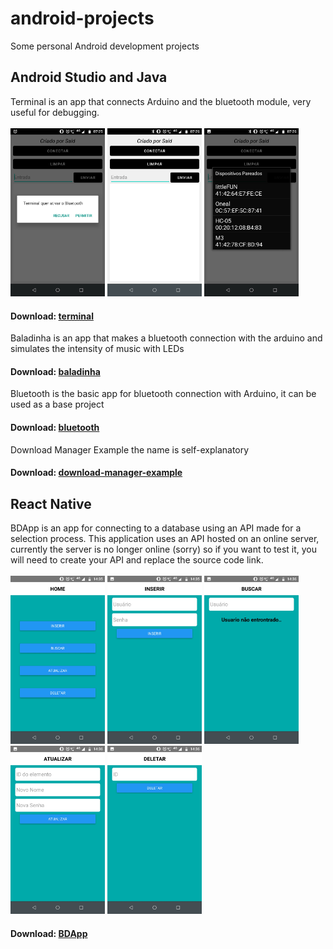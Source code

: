 # android-projects
Some personal Android development projects

## Android Studio and Java

Terminal is an app that connects Arduino and the bluetooth module, very useful for debugging.
<br /><br />
<img src = "terminal/img1.jpg" style = "width:30%" />
<img src = "terminal/img2.jpg" style = "width:30%" />
<img src = "terminal/img3.jpg" style = "width:30%" />
#### Download: [terminal](https://drive.google.com/file/d/1sN1lQLeLn6wgx71HiJeYXv_0z7GN36wQ/view?usp=share_link)

Baladinha is an app that makes a bluetooth connection with the arduino and simulates the intensity of music with LEDs
#### Download: [baladinha](https://drive.google.com/file/d/1IQTQwcZPgGq2Z-8YF8meXiJ26PnBX_9E/view?usp=share_link)

Bluetooth is the basic app for bluetooth connection with Arduino, it can be used as a base project
####  Download: [bluetooth](https://drive.google.com/file/d/1G4wRkkpO4LKGhiQBfpKXWltF4swVy7kB/view?usp=share_link)

Download Manager Example the name is self-explanatory
#### Download: [download-manager-example](https://drive.google.com/file/d/1BILz0QPOw_cHXhTQwTOXtzxuwfhcnjKk/view?usp=share_link)

## React Native

BDApp is an app for connecting to a database using an API made for a selection process. This application uses an API hosted on an online server, currently the server is no longer online (sorry) so if you want to test it, you will need to create your API and replace the source code link.
<br /><br />
<img src = "bd-app/img1.jpg" style = "width:30%" />
<img src = "bd-app/img2.jpg" style = "width:30%" />
<img src = "bd-app/img3.jpg" style = "width:30%" />
<img src = "bd-app/img4.jpg" style = "width:30%" />
<img src = "bd-app/img5.jpg" style = "width:30%" />
#### Download: [BDApp](https://drive.google.com/file/d/1UhOc33-3nh8pYZStQR-VCgBOXunPYCUE/view?usp=share_link)
